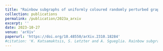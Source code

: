 ```yaml
---
title: "Rainbow subgraphs of uniformly coloured randomly perturbed graphs"
collection: publications
permalink: /publication/2023a_arxiv
excerpt: ''
date: 2023-10-27
venue: 'arXiv'
paperurl: 'https://doi.org/10.48550/arXiv.2310.18284'
#citation: 'K. Katsamaktsis, S. Letzter and A. Sgueglia. Rainbow subgraphs of uniformly coloured randomly perturbed graphs. arXiv:2310.18284.'
---
```


